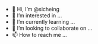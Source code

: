 - 👋 Hi, I’m @sicheing
- 👀 I’m interested in ...
- 🌱 I’m currently learning ...
- 💞️ I’m looking to collaborate on ...
- 📫 How to reach me ...

<!---
sicheing/sicheing is a ✨ special ✨ repository because its `README.md` (this file) appears on your GitHub profile.
You can click the Preview link to take a look at your changes.
--->

